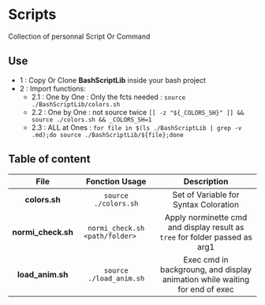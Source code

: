 # Scripts
Collection of personnal Script Or Command

## Use
- 1 : Copy Or Clone **BashScriptLib** inside your bash project
- 2 : Import functions:
    - 2.1 : One by One  : Only the fcts needed : `source ./BashScriptLib/colors.sh`
    - 2.2 : One by One  : not source twice `[[ -z "${_COLORS_SH}" ]] && source ./colors.sh && _COLORS_SH=1`
    - 2.3 : ALL at Ones : `for file in $(ls ./BashScriptLib | grep -v .md);do source ./BashScriptLib/${file};done`

## Table of content
|       File         | Fonction Usage                   |                                 Description                                           |
| :-----------------:|:--------------------------------:|:-------------------------------------------------------------------------------------:|
| **colors.sh**      | `source ./colors.sh`             | Set of Variable for Syntax Coloration                                                 |
| **normi_check.sh** | `normi_check.sh <path/folder>   `| Apply norminette cmd and display result as `tree` for folder passed as arg1           |
| **load_anim.sh**   | `source ./load_anim.sh`          | Exec cmd in backgroung, and display animation while waiting for end of exec           |
